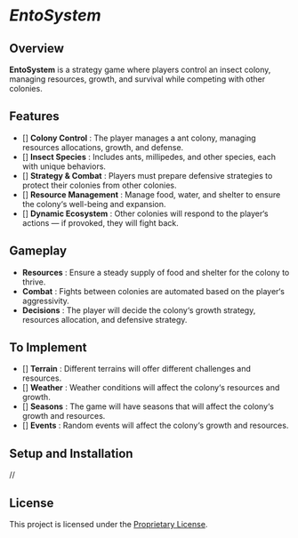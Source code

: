 # _EntoSystem_

## Overview

__EntoSystem__ is a strategy game where players control an insect colony, managing resources, growth, and survival while competing with other colonies.


## Features

- [] __Colony Control__			:  The player manages a ant colony, managing resources allocations, growth, and defense.
- [] __Insect Species__			:  Includes ants, millipedes, and other species, each with unique behaviors.
- [] __Strategy & Combat__		:  Players must prepare defensive strategies to protect their colonies from other colonies.
- [] __Resource Management__	:  Manage food, water, and shelter to ensure the colony‘s well-being and expansion.
- [] __Dynamic Ecosystem__		:  Other colonies will respond to the player‘s  actions — if provoked, they will fight back.


## Gameplay

- __Resources__		:  Ensure a steady supply of food and shelter for the colony to thrive.
- __Combat__		:  Fights between colonies are automated based on the player‘s aggressivity.
- __Decisions__		:  The player will decide the colony‘s growth strategy, resources allocation, and defensive strategy.


## To Implement

- [] __Terrain__	:  Different terrains will offer different challenges and resources.
- [] __Weather__	:  Weather conditions will affect the colony‘s resources and growth.
- [] __Seasons__	:  The game will have seasons that will affect the colony‘s growth and resources.
- [] __Events__		:  Random events will affect the colony‘s growth and resources.



## Setup and Installation

// 


## License

This project is licensed under the [Proprietary License](LICENSE).
